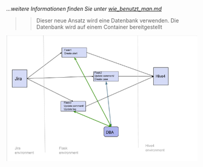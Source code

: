 
<i>...weitere Informationen finden Sie unter <a href="https://github.com/kroen3n/Jira-TheHive4-integration-/blob/master/deutsche_D0k/wie_benutzt_man.md" > wie_benutzt_man.md</a></i>

>>Dieser neue Ansatz wird eine Datenbank verwenden. 
Die Datenbank wird auf einem Container bereitgestellt




![alt text](https://raw.githubusercontent.com/kroen3n/Jira-TheHive4-integration-/master/deutsche_D0k/pics/envir.png)

